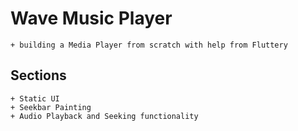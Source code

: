 # Wave Music Player 
    + building a Media Player from scratch with help from Fluttery 

## Sections
    + Static UI
    + Seekbar Painting 
    + Audio Playback and Seeking functionality 

